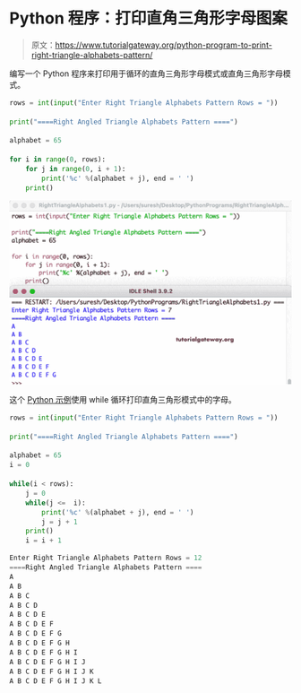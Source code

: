 # Python 程序：打印直角三角形字母图案

> 原文：<https://www.tutorialgateway.org/python-program-to-print-right-triangle-alphabets-pattern/>

编写一个 Python 程序来打印用于循环的直角三角形字母模式或直角三角形字母模式。

```py
rows = int(input("Enter Right Triangle Alphabets Pattern Rows = "))

print("====Right Angled Triangle Alphabets Pattern ====")

alphabet = 65

for i in range(0, rows):   
    for j in range(0, i + 1):
        print('%c' %(alphabet + j), end = ' ')
    print()
```

![Python Program to Print Right Triangle Alphabets Pattern](img/647a654a0b548ab3a20fd1b480a31240.png)

这个 [Python 示例](https://www.tutorialgateway.org/python-programming-examples/)使用 while 循环打印直角三角形模式中的字母。

```py
rows = int(input("Enter Right Triangle Alphabets Pattern Rows = "))

print("====Right Angled Triangle Alphabets Pattern ====")

alphabet = 65
i = 0

while(i < rows):
    j = 0
    while(j <=  i):
        print('%c' %(alphabet + j), end = ' ')
        j = j + 1
    print()
    i = i + 1
```

```py
Enter Right Triangle Alphabets Pattern Rows = 12
====Right Angled Triangle Alphabets Pattern ====
A 
A B 
A B C 
A B C D 
A B C D E 
A B C D E F 
A B C D E F G 
A B C D E F G H 
A B C D E F G H I 
A B C D E F G H I J 
A B C D E F G H I J K 
A B C D E F G H I J K L
```